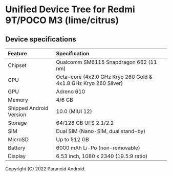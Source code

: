 # Unified Device Tree for Redmi 9T/POCO M3 (lime/citrus)

## Device specifications

| Feature                 | Specification                                                   |
| :---------------------- | :---------------------------------------------------------------|
| Chipset                 | Qualcomm SM6115 Snapdragon 662 (11 nm)                          |
| CPU                     | Octa-core (4x2.0 GHz Kryo 260 Gold & 4x1.8 GHz Kryo 260 Silver) |
| GPU                     | Adreno 610                                                      |
| Memory                  | 4/6 GB                                                        |
| Shipped Android Version | 10.0 (MIUI 12)                                                   |
| Storage                 | 64/128 GB UFS 2.1/2.2                                             |
| SIM                     | Dual SIM (Nano-SIM, dual stand-by)                              |
| MicroSD                 | Up to 512 GB                                                    |
| Battery                 | 6000 mAh Li-Po (non-removable)                                  |
| Display                 | 6.53 inch, 1080 x 2340 (19.5:9 ratio)                            |

Copyright (C) 2022 Paranoid Android.